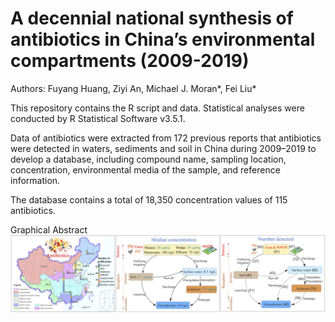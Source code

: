 # A decennial national synthesis of antibiotics in China’s environmental compartments (2009-2019)

Authors: Fuyang Huang, Ziyi An, Michael J. Moran*, Fei Liu*

This repository contains the R script and data. Statistical analyses were conducted by R Statistical Software v3.5.1.

Data of antibiotics were extracted from 172 previous reports that antibiotics were detected in waters, sediments and soil in China during 2009–2019 to develop a database, including compound name, sampling location, concentration, environmental media of the sample, and reference information.

The database contains a total of 18,350 concentration values of 115 antibiotics.

Graphical Abstract
![Graphical Abstract1](https://github.com/fuyanghuang/image/blob/master/TOC.jpg)
